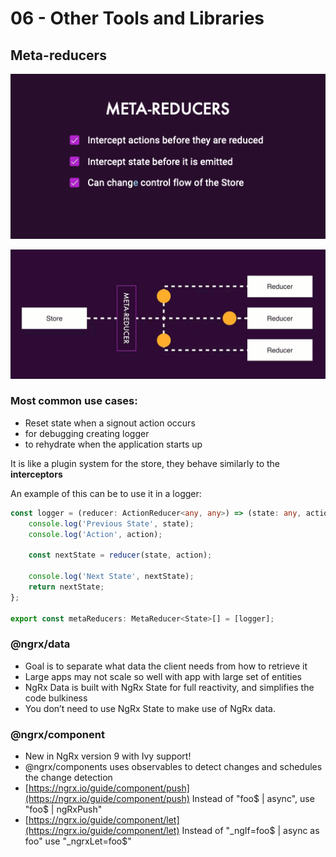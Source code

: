# 06 - Other Tools and Libraries

## Meta-reducers



![](../.gitbook/assets/image-metareducer1.png)

![](../.gitbook/assets/meta-reducer.gif)

### 

### Most common use cases:

* Reset state when a signout action occurs
* for debugging creating logger
* to rehydrate when the application starts up

It is like a plugin system for the store, they behave similarly to the **interceptors**

An example of this can be to use it in a logger:

```typescript
const logger = (reducer: ActionReducer<any, any>) => (state: any, action: Action) => {
    console.log('Previous State', state);
    console.log('Action', action);

    const nextState = reducer(state, action);

    console.log('Next State', nextState);
    return nextState;
};

export const metaReducers: MetaReducer<State>[] = [logger];
```

### @ngrx/data

* Goal is to separate what data the client needs from how to retrieve it
* Large apps may not scale so well with app with large set of entities
* NgRx Data is built with NgRx State for full reactivity, and simplifies the code bulkiness
* You don’t need to use NgRx State to make use of NgRx data.

### @ngrx/component

* New in NgRx version 9 with Ivy support!
* @ngrx/components uses observables to detect changes and schedules the change detection
* [https://ngrx.io/guide/component/push](https://ngrx.io/guide/component/push) Instead of "foo$ \| async", use "foo$ \| ngRxPush"
* [https://ngrx.io/guide/component/let](https://ngrx.io/guide/component/let) Instead of "_ngIf=foo$ \| async as foo" use "_ngrxLet=foo$"



